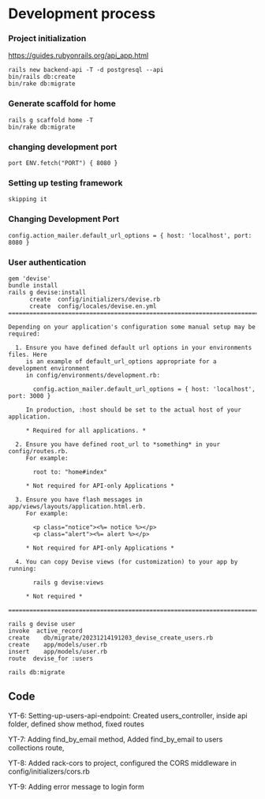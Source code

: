 # Development process

### Project initialization
https://guides.rubyonrails.org/api_app.html
```
rails new backend-api -T -d postgresql --api
bin/rails db:create
bin/rake db:migrate
```

### Generate scaffold for home
```
rails g scaffold home -T
bin/rake db:migrate
```

### changing development port
```
port ENV.fetch("PORT") { 8080 }
```

### Setting up testing framework
```
skipping it
```

### Changing Development Port
```
config.action_mailer.default_url_options = { host: 'localhost', port: 8080 }
```

### User authentication
```
gem 'devise'
bundle install
rails g devise:install
      create  config/initializers/devise.rb
      create  config/locales/devise.en.yml
===============================================================================

Depending on your application's configuration some manual setup may be required:

  1. Ensure you have defined default url options in your environments files. Here
     is an example of default_url_options appropriate for a development environment
     in config/environments/development.rb:

       config.action_mailer.default_url_options = { host: 'localhost', port: 3000 }

     In production, :host should be set to the actual host of your application.

     * Required for all applications. *

  2. Ensure you have defined root_url to *something* in your config/routes.rb.
     For example:

       root to: "home#index"
     
     * Not required for API-only Applications *

  3. Ensure you have flash messages in app/views/layouts/application.html.erb.
     For example:

       <p class="notice"><%= notice %></p>
       <p class="alert"><%= alert %></p>

     * Not required for API-only Applications *

  4. You can copy Devise views (for customization) to your app by running:

       rails g devise:views
       
     * Not required *

===============================================================================
```
```
rails g devise user
invoke  active_record
create    db/migrate/20231214191203_devise_create_users.rb
create    app/models/user.rb
insert    app/models/user.rb
route  devise_for :users
```
```
rails db:migrate
```

## Code

YT-6: Setting-up-users-api-endpoint: Created users_controller, inside api folder, defined show method, fixed routes

YT-7: Adding find_by_email method, Added find_by_email to users collections route,

YT-8: Added rack-cors to project, configured the CORS middleware in config/initializers/cors.rb

YT-9: Adding error message to login form